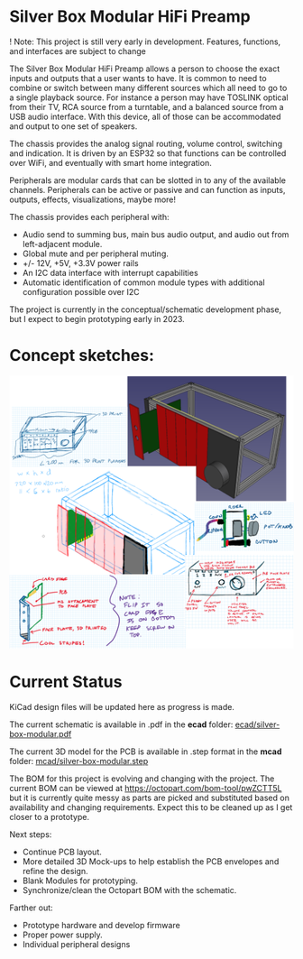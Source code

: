 # Silver Box Modular HiFi Preamp

! Note: This project is still very early in development. Features, functions, and interfaces are subject to change

The Silver Box Modular HiFi Preamp allows a person to choose the exact inputs and outputs that a user wants to have. It is common to need to combine or switch between many different sources which all need to go to a single playback source. For instance a person may have TOSLINK optical from their TV, RCA source from a turntable, and a balanced source from a USB audio interface. With this device, all of those can be accommodated and output to one set of speakers.

The chassis provides the analog signal routing, volume control, switching and indication. It is driven by an ESP32 so that functions can be controlled over WiFi, and eventually with smart home integration.

Peripherals are modular cards that can be slotted in to any of the available channels. Peripherals can be active or passive and can function as inputs, outputs, effects, visualizations, maybe more!

The chassis provides each peripheral with:

- Audio send to summing bus, main bus audio output, and audio out from left-adjacent module.
- Global mute and per peripheral muting.
- +/- 12V, +5V, +3.3V power rails
- An I2C data interface with interrupt capabilities
- Automatic identification of common module types with additional configuration possible over I2C

The project is currently in the conceptual/schematic development phase, but I expect to begin prototyping early in 2023.

# Concept sketches:

![](sketches/concept_sketches_2023.02.01.png)

# Current Status

KiCad design files will be updated here as progress is made.

The current schematic is available in .pdf in the __ecad__ folder: [ecad/silver-box-modular.pdf](ecad/silver-box-modular.pdf)

The current 3D model for the PCB is available in .step format in the __mcad__ folder: [mcad/silver-box-modular.step](mcad/silver-box-modular.step)


The BOM for this project is evolving and changing with the project. The current BOM can be viewed at https://octopart.com/bom-tool/pwZCTT5L but it is currently quite messy as parts are picked and substituted based on availability and changing requirements. Expect this to be cleaned up as I get closer to a prototype.

Next steps:

- Continue PCB layout.
- More detailed 3D Mock-ups to help establish the PCB envelopes and refine the design.
- Blank Modules for prototyping.
- Synchronize/clean the Octopart BOM with the schematic.

Farther out:

- Prototype hardware and develop firmware
- Proper power supply.
- Individual peripheral designs
